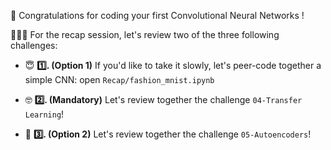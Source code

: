 👏 Congratulations for coding your first Convolutional Neural Networks !

👨🏻‍🏫 For the recap session, let's review two of the three following challenges:

- 😇 **1️⃣. (Option 1)** If you'd like to take it slowly, let's peer-code together a simple CNN: open `Recap/fashion_mnist.ipynb`

- 🤓 **2️⃣. (Mandatory)** Let's review together the challenge `04-Transfer Learning`!

- 🤯 **3️⃣. (Option 2)** Let's review together the challenge `05-Autoencoders`!

